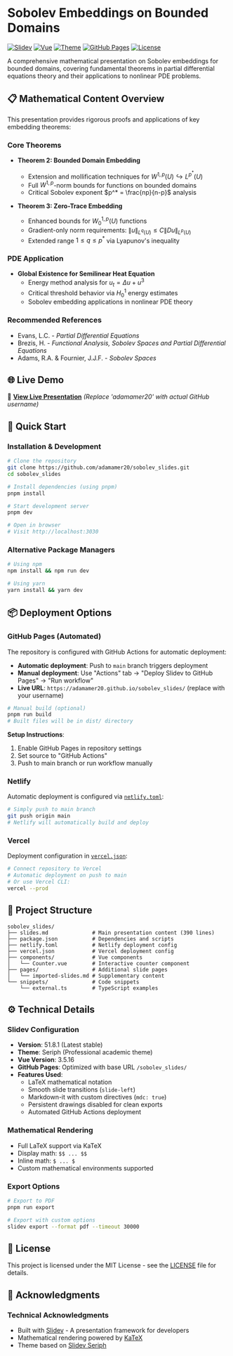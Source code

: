 # Sobolev Embeddings on Bounded Domains

[![Slidev](https://img.shields.io/badge/Slidev-v51.8.1-2d7748?style=flat-square&logo=vue.js)](https://sli.dev/)
[![Vue](https://img.shields.io/badge/Vue-3.5.16-4fc08d?style=flat-square&logo=vue.js)](https://vuejs.org/)
[![Theme](https://img.shields.io/badge/Theme-Seriph-blue?style=flat-square)](https://github.com/slidevjs/slidev-theme-seriph)
[![GitHub Pages](https://img.shields.io/badge/GitHub%20Pages-Deployed-brightgreen?style=flat-square&logo=github)](https://adamamer20.github.io/sobolev_slides/)
[![License](https://img.shields.io/badge/License-MIT-green?style=flat-square)](LICENSE)

A comprehensive mathematical presentation on Sobolev embeddings for bounded domains, covering fundamental theorems in partial differential equations theory and their applications to nonlinear PDE problems.

## 📋 Mathematical Content Overview

This presentation provides rigorous proofs and applications of key embedding theorems:

### Core Theorems
- **Theorem 2: Bounded Domain Embedding**
  - Extension and mollification techniques for $W^{1,p}(U) \hookrightarrow L^{p^*}(U)$
  - Full $W^{1,p}$-norm bounds for functions on bounded domains
  - Critical Sobolev exponent $p^* = \frac{np}{n-p}$ analysis

- **Theorem 3: Zero-Trace Embedding**  
  - Enhanced bounds for $W_0^{1,p}(U)$ functions
  - Gradient-only norm requirements: $\|u\|_{L^q(U)} \leq C \|Du\|_{L^p(U)}$
  - Extended range $1 \leq q \leq p^*$ via Lyapunov's inequality

### PDE Application
- **Global Existence for Semilinear Heat Equation**
  - Energy method analysis for $u_t = \Delta u + u^3$
  - Critical threshold behavior via $H_0^1$ energy estimates
  - Sobolev embedding applications in nonlinear PDE theory

### Recommended References
- Evans, L.C. - *Partial Differential Equations*
- Brezis, H. - *Functional Analysis, Sobolev Spaces and Partial Differential Equations*
- Adams, R.A. & Fournier, J.J.F. - *Sobolev Spaces*


## 🌐 Live Demo

🚀 **[View Live Presentation](https://adamamer20.github.io/sobolev_slides/)** *(Replace 'adamamer20' with actual GitHub username)*

## 🚀 Quick Start

### Installation & Development

```bash
# Clone the repository
git clone https://github.com/adamamer20/sobolev_slides.git
cd sobolev_slides

# Install dependencies (using pnpm)
pnpm install

# Start development server
pnpm dev

# Open in browser
# Visit http://localhost:3030
```

### Alternative Package Managers

```bash
# Using npm
npm install && npm run dev

# Using yarn  
yarn install && yarn dev
```

## 📦 Deployment Options

### GitHub Pages (Automated)
The repository is configured with GitHub Actions for automatic deployment:

- **Automatic deployment**: Push to `main` branch triggers deployment
- **Manual deployment**: Use "Actions" tab → "Deploy Slidev to GitHub Pages" → "Run workflow"
- **Live URL**: `https://adamamer20.github.io/sobolev_slides/` (replace with your username)

```bash
# Manual build (optional)
pnpm run build
# Built files will be in dist/ directory
```

**Setup Instructions**:
1. Enable GitHub Pages in repository settings
2. Set source to "GitHub Actions"
3. Push to main branch or run workflow manually

### Netlify
Automatic deployment is configured via [`netlify.toml`](netlify.toml):
```bash
# Simply push to main branch
git push origin main
# Netlify will automatically build and deploy
```

### Vercel
Deployment configuration in [`vercel.json`](vercel.json):
```bash
# Connect repository to Vercel
# Automatic deployment on push to main
# Or use Vercel CLI:
vercel --prod
```

## 📁 Project Structure

```
sobolev_slides/
├── slides.md              # Main presentation content (390 lines)
├── package.json           # Dependencies and scripts
├── netlify.toml           # Netlify deployment config
├── vercel.json            # Vercel deployment config
├── components/            # Vue components
│   └── Counter.vue        # Interactive counter component
├── pages/                 # Additional slide pages
│   └── imported-slides.md # Supplementary content
└── snippets/              # Code snippets
    └── external.ts        # TypeScript examples
```

## ⚙️ Technical Details

### Slidev Configuration
- **Version**: 51.8.1 (Latest stable)
- **Theme**: Seriph (Professional academic theme)
- **Vue Version**: 3.5.16
- **GitHub Pages**: Optimized with base URL `/sobolev_slides/`
- **Features Used**:
  - LaTeX mathematical notation
  - Smooth slide transitions (`slide-left`)
  - Markdown-it with custom directives (`mdc: true`)
  - Persistent drawings disabled for clean exports
  - Automated GitHub Actions deployment

### Mathematical Rendering
- Full LaTeX support via KaTeX
- Display math: `$$ ... $$`
- Inline math: `$ ... $`
- Custom mathematical environments supported

### Export Options
```bash
# Export to PDF
pnpm run export

# Export with custom options
slidev export --format pdf --timeout 30000
```

## 📄 License

This project is licensed under the MIT License - see the [LICENSE](LICENSE) file for details.

## 🙏 Acknowledgments

### Technical Acknowledgments
- Built with [Slidev](https://sli.dev/) - A presentation framework for developers
- Mathematical rendering powered by [KaTeX](https://katex.org/)
- Theme based on [Slidev Seriph](https://github.com/slidevjs/slidev-theme-seriph)
